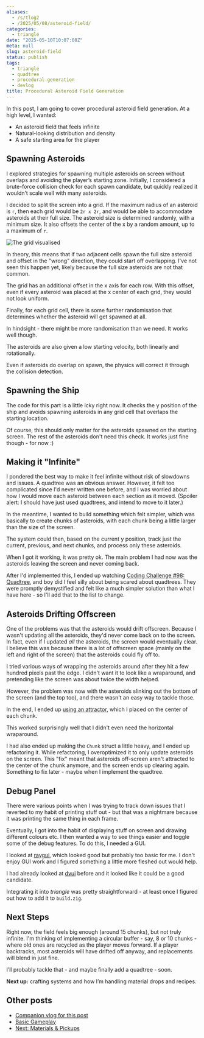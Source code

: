 ```yaml
---
aliases:
  - /s/tlog2
  - /2025/05/08/asteroid-field/
categories:
  - triangle
date: "2025-05-10T10:07:08Z"
meta: null
slug: asteroid-field
status: publish
tags:
  - triangle
  - quadtree
  - procedural-generation
  - devlog
title: Procedural Asteroid Field Generation
---
```


In this post, I am going to cover procedural asteroid field generation. At a
high level, I wanted:

- An asteroid field that feels infinite
- Natural-looking distribution and density
- A safe starting area for the player

## Spawning Asteroids

I explored strategies for spawning multiple asteroids on screen without overlaps
and avoiding the player’s starting zone. Initially, I considered a brute-force
collision check for each spawn candidate, but quickly realized it wouldn’t scale
well with many asteroids.

I decided to split the screen into a grid. If the maximum radius of an asteroid
is `r`, then each grid would be `2r x 2r`, and would be able to accommodate
asteroids at their full size. The asteroid size is determined randomly, with a
minimum size. It also offsets the center of the x by a random amount, up to a
maximum of `r`.

<!--more-->

![The grid visualised](/assets/2025/05/asteroid-map.png "The asteroid grid")

In theory, this means that if two adjacent cells spawn the full size asteroid
and offset in the "wrong" direction, they could start off overlapping. I've not
seen this happen yet, likely because the full size asteroids are not that
common.

The grid has an additional offset in the x axis for each row. With this offset,
even if every asteroid was placed at the x center of each grid, they would not
look uniform.

Finally, for each grid cell, there is some further randomisation that determines
whether the asteroid will get spawned at all.

In hindsight - there might be more randomisation than we need. It works well
though.

The asteroids are also given a low starting velocity, both linearly and
rotationally.

Even if asteroids do overlap on spawn, the physics will correct it through the
collision detection.

## Spawning the Ship

The code for this part is a little icky right now. It checks the y position of
the ship and avoids spawning asteroids in any grid cell that overlaps the
starting location.

Of course, this should only matter for the asteroids spawned on the starting
screen. The rest of the asteroids don't need this check. It works just fine
though - for now :)

## Making it "Infinite"

I pondered the best way to make it feel infinite without risk of slowdowns and
issues. A quadtree was an obvious answer. However, it felt too complicated since
I'd never written one before, and I was worried about how I would move each
asteroid between each section as it moved. (Spoiler alert: I should have just
used quadtrees, and intend to move to it later.)

In the meantime, I wanted to build something which felt simpler, which was
basically to create chunks of asteroids, with each chunk being a little larger
than the size of the screen.

The system could then, based on the current y position, track just the current,
previous, and next chunks, and process only these asteroids.

When I got it working, it was pretty ok. The main problem I had now was the
asteroids leaving the screen and never coming back.

After I'd implemented this, I ended up watching
[Coding Challenge #98: Quadtree](https://www.youtube.com/watch?v=OJxEcs0w_kE),
and boy did I feel silly about being scared about quadtrees. They were promptly
demystified and felt like a much simpler solution than what I have here - so
I'll add that to the list to change.

## Asteroids Drifting Offscreen

One of the problems was that the asteroids would drift offscreen. Because I
wasn't updating all the asteroids, they'd never come back on to the screen. In
fact, even if I updated _all_ the asteroids, the screen would eventually clear.
I believe this was because there is a lot of offscreen space (mainly on the left
and right of the screen) that the asteroids could fly off to.

I tried various ways of wrapping the asteroids around after they hit a few
hundred pixels past the edge. I didn't want it to look like a wraparound, and
pretending like the screen was about twice the width helped.

However, the problem was now with the asteroids slinking out the bottom of the
screen (and the top too), and there wasn't an easy way to tackle those.

In the end, I ended up
[using an attractor](https://www.youtube.com/watch?v=OAcXnzRNiCY), which I
placed on the center of each chunk.

This worked surprisingly well that I didn't even need the horizontal wraparound.

I had also ended up making the `Chunk` struct a little heavy, and I ended up
refactoring it. While refactoring, I overoptimized it to only update asteroids
on the screen. This "fix" meant that asteroids off-screen aren't attracted to
the center of the chunk anymore, and the screen ends up clearing again.
Something to fix later - maybe when I implement the quadtree.

## Debug Panel

There were various points when I was trying to track down issues that I reverted
to my habit of printing stuff out - but that was a nightmare because it was
printing the same thing in each frame.

Eventually, I got into the habit of displaying stuff on screen and drawing
different colours etc. I then wanted a way to see things easier and toggle some
of the debug features. To do this, I needed a GUI.

I looked at [raygui](https://github.com/raysan5/raygui), which looked good but
probably too basic for me. I don't enjoy GUI work and I figured something a
little more fleshed out would help.

I had already looked at [dvui](https://github.com/david-vanderson/dvui) before
and it looked like it could be a good candidate.

Integrating it into _triangle_ was pretty straightforward - at least once I
figured out how to add it to `build.zig`.

## Next Steps

Right now, the field feels big enough (around 15 chunks), but not truly
infinite. I'm thinking of implementing a circular buffer - say, 8 or 10 chunks -
where old ones are recycled as the player moves forward. If a player backtracks,
most asteroids will have drifted off anyway, and replacements will blend in just
fine.

I’ll probably tackle that - and maybe finally add a quadtree - soon.

**Next up:** crafting systems and how I’m handling material drops and recipes.

## Other posts

- [Companion vlog for this post](https://youtu.be/RXcBDC8Ki1w)
- [Basic Gameplay](./2025-05-08-basic-gameplay.md)
- [Next: Materials & Pickups](2025-05-13-materials.md)
